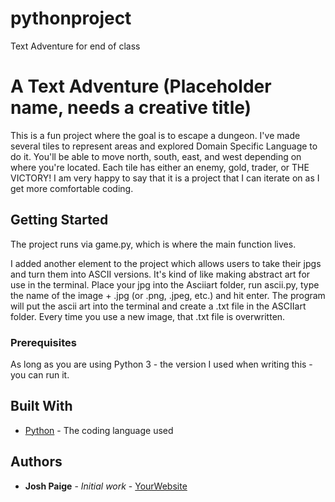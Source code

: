 # pythonproject
Text Adventure for end of class
# A Text Adventure (Placeholder name, needs a creative title)

This is a fun project where the goal is to escape a dungeon. I've made several tiles to represent areas and explored Domain Specific Language to do it. You'll be able to move north, south, east, and west depending on where you're located. Each tile has either an enemy, gold, trader, or THE VICTORY! I am very happy to say that it is a project that I can iterate on as I get more comfortable coding. 

## Getting Started

The project runs via game.py, which is where the main function lives.

I added another element to the project which allows users to take their jpgs and turn them into ASCII versions. It's kind of like making abstract art for use in the terminal. Place your jpg into the Asciiart folder, run ascii.py, type the name of the image + .jpg (or .png, .jpeg, etc.) and hit enter. The program will put the ascii art into the terminal and create a .txt file in the ASCIIart folder. Every time you use a new image, that .txt file is overwritten. 

### Prerequisites

As long as you are using Python 3 - the version I used when writing this - you can run it. 

## Built With

* [Python](https://www.python.org/) - The coding language used

## Authors

* **Josh Paige** - *Initial work* - [YourWebsite](https://example.com/)
